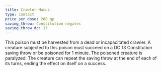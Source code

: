 ```yaml
---
title: Crawler Mucus
type: Contact
price_per_dose: 200 gp
saving_throw: Constitution negates
saving_throw_dc: 13
---
```


This poison must be harvested from a dead or incapacitated crawler. A creature subjected to this poison must succeed on a DC 13 Constitution saving throw or be poisoned for 1 minute. The poisoned creature is paralyzed. The creature can repeat the saving throw at the end of each of its turns, ending the effect on itself on a success.
